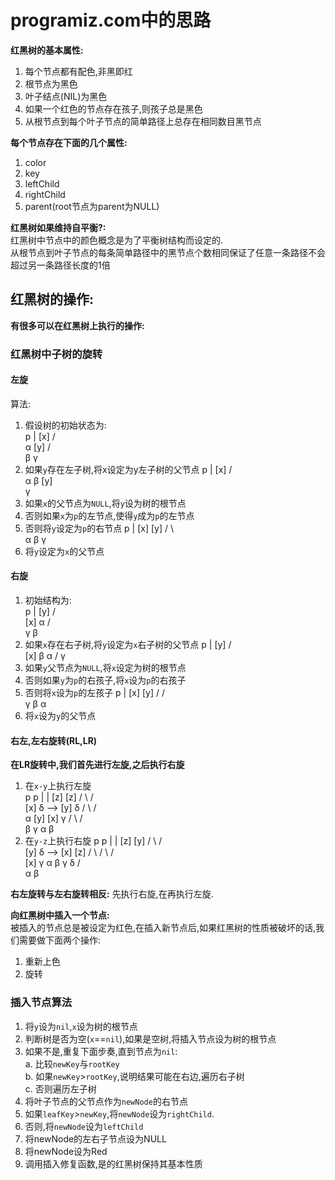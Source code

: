# programiz.com中的思路  
**红黑树的基本属性:**  
1. 每个节点都有配色,非黑即红
2. 根节点为黑色
3. 叶子结点(NIL)为黑色
4. 如果一个红色的节点存在孩子,则孩子总是黑色
5. 从根节点到每个叶子节点的简单路径上总存在相同数目黑节点

**每个节点存在下面的几个属性:**  
1. color
2. key
3. leftChild
4. rightChild
5. parent(root节点为parent为NULL)  

**红黑树如果维持自平衡?:**  
红黑树中节点中的颜色概念是为了平衡树结构而设定的.  
从根节点到叶子节点的每条简单路径中的黑节点个数相同保证了任意一条路径不会超过另一条路径长度的1倍

## 红黑树的操作:  
**有很多可以在红黑树上执行的操作:**  
### 红黑树中子树的旋转  
#### 左旋
算法:  
1. 假设树的初始状态为:  
        p
        |
       [x]
       / \
      α  [y]
         / \
        β   γ
2. 如果`y`存在左子树,将x设定为y左子树的父节点
        p
        |
       [x]
       / \
      α   β  [y]
               \
                γ
3. 如果`x`的父节点为`NULL`,将`y`设为树的根节点
4. 否则如果`x`为`p`的左节点,使得`y`成为`p`的左节点
5. 否则将`y`设定为`p`的右节点
            p
            |
    [x]    [y]
    / \      \
   α   β      γ
6. 将`y`设定为`x`的父节点

#### 右旋
1. 初始结构为:  
        p
        |
       [y]
       / \
     [x]  α
     / \
    γ   β
2. 如果`x`存在右子树,将`y`设定为`x`右子树的父节点
            p
            |
           [y]
           / \
    [x]   β   α
    /
   γ
3. 如果`y`父节点为`NULL`,将`x`设定为树的根节点
4. 否则如果`y`为`p`的右孩子,将`x`设为`p`的右孩子
5. 否则将`x`设为`p`的左孩子
        p
        |
       [x]  [y]
       /    / \
      γ    β   α
6. 将`x`设为`y`的父节点  

#### 右左,左右旋转(RL,LR)
**在LR旋转中,我们首先进行左旋,之后执行右旋**  
1. 在`x-y`上执行左旋  
         p               p
         |               |
        [z]             [z]
        / \             / \
      [x]  δ    -->    [y] δ
      / \              / \
     α  [y]          [x]  γ
        / \          / \
       β   γ        α   β
2. 在`y-z`上执行右旋
     p                  p
     |                  |
    [z]                [y]
    / \                /  \
   [y] δ    -->      [x]  [z]
   / \               / \  / \
 [x]  γ             α   β γ  δ
 / \
α   β

**右左旋转与左右旋转相反:**
先执行右旋,在再执行左旋.  

**向红黑树中插入一个节点:**  
被插入的节点总是被设定为红色,在插入新节点后,如果红黑树的性质被破坏的话,我们需要做下面两个操作:  
1. 重新上色
2. 旋转

### 插入节点算法  
1. 将`y`设为`nil`,`x`设为树的根节点
2. 判断树是否为空(`x`==`nil`),如果是空树,将插入节点设为树的根节点
3. 如果不是,重复下面步奏,直到节点为`nil`:  
      a. 比较`newKey`与`rootKey`  
      b. 如果`newKey`>`rootKey`,说明结果可能在右边,遍历右子树  
      c. 否则遍历左子树  
4. 将叶子节点的父节点作为`newNode`的右节点
5. 如果`leafKey`>`newKey`,将`newNode`设为`rightChild`.
6. 否则,将`newNode`设为`leftChild`
7. 将newNode的左右子节点设为NULL
8. 将newNode设为Red
9. 调用插入修复函数,是的红黑树保持其基本性质